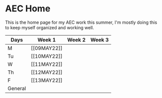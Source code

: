 # AEC Home
This is the home page for my AEC work this summer, I'm mostly doing this to keep myself organized and working well. 

| Days    | Week 1      | Week 2 | Week 3 |
| ------- | ----------- | ------ | ------ |
| M       | [[09MAY22]] |        |        |
| Tu      | [[10MAY22]] |        |        |
| W       | [[11MAY22]] |        |        |
| Th      | [[12MAY22]] |        |        |
| F       | [[13MAY22]] |        |        |
| General |             |        |        |


